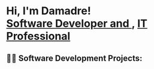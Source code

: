 <h1>Hi, I'm Damadre! <br/><a href="https://github.com/DamadreDT">Software Developer and </a>, <a href="https://www.linkedin.com/in/damadre-wheeler/">IT Professional</a> <a </a></h1>

<h2>👨‍💻 Software Development Projects:</h2>


<h2> </h2>



<h2> </h2>




[linkedin]:[(https://www.linkedin.com/in/damadre-wheeler/)]

<!--
**DamadreDT/DamadreDT** is a ✨ _special_ ✨ repository because its `README.md` (this file) appears on your GitHub profile.

Here are some ideas to get you started:

- 🔭 I’m currently working on ...
- 🌱 I’m currently learning ...
- 👯 I’m looking to collaborate on ...
- 🤔 I’m looking for help with ...
- 💬 Ask me about ...
- 📫 How to reach me: ...
- 😄 Pronouns: ...
- ⚡ Fun fact: ...
-->
